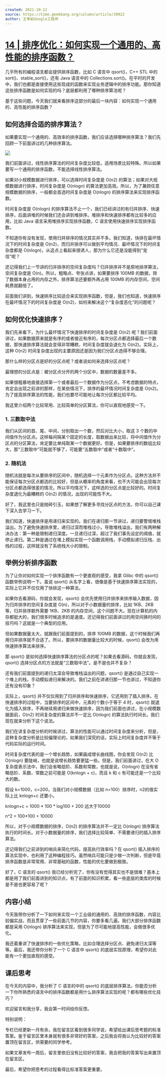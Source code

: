 ```yaml
---
created: 2021-10-12
source: https://time.geekbang.org/column/article/39922
author: 王争前Google工程师
---
```


# [14 | 排序优化：如何实现一个通用的、高性能的排序函数？](https://time.geekbang.org/column/article/39922)


几乎所有的编程语言都会提供排序函数，比如 C 语言中 qsort()，C++ STL 中的 sort()、stable\_sort()，还有 Java 语言中的 Collections.sort()。在平时的开发中，我们也都是直接使用这些现成的函数来实现业务逻辑中的排序功能。那你知道这些排序函数是如何实现的吗？底层都利用了哪种排序算法呢？

基于这些问题，今天我们就来看排序这部分的最后一块内容：如何实现一个通用的、高性能的排序函数？

## 如何选择合适的排序算法？

如果要实现一个通用的、高效率的排序函数，我们应该选择哪种排序算法？我们先回顾一下前面讲过的几种排序算法。

![](https://static001.geekbang.org/resource/image/1f/fd/1f6ef7e0a5365d6e9d68f0ccc71755fd.jpg)

我们前面讲过，线性排序算法的时间复杂度比较低，适用场景比较特殊。所以如果要写一个通用的排序函数，不能选择线性排序算法。

如果对小规模数据进行排序，可以选择时间复杂度是 O(n2) 的算法；如果对大规模数据进行排序，时间复杂度是 O(nlogn) 的算法更加高效。所以，为了兼顾任意规模数据的排序，一般都会首选时间复杂度是 O(nlogn) 的排序算法来实现排序函数。

时间复杂度是 O(nlogn) 的排序算法不止一个，我们已经讲过的有归并排序、快速排序，后面讲堆的时候我们还会讲到堆排序。堆排序和快速排序都有比较多的应用，比如 Java 语言采用堆排序实现排序函数，C 语言使用快速排序实现排序函数。

不知道你有没有发现，使用归并排序的情况其实并不多。我们知道，快排在最坏情况下的时间复杂度是 O(n2)，而归并排序可以做到平均情况、最坏情况下的时间复杂度都是 O(nlogn)，从这点上看起来很诱人，那为什么它还是没能得到“宠信”呢？

还记得我们上一节讲的归并排序的空间复杂度吗？归并排序并不是原地排序算法，空间复杂度是 O(n)。所以，粗略点、夸张点讲，如果要排序 100MB 的数据，除了数据本身占用的内存之外，排序算法还要额外再占用 100MB 的内存空间，空间耗费就翻倍了。

前面我们讲到，快速排序比较适合来实现排序函数，但是，我们也知道，快速排序在最坏情况下的时间复杂度是 O(n2)，如何来解决这个“复杂度恶化”的问题呢？

## 如何优化快速排序？

我们先来看下，为什么最坏情况下快速排序的时间复杂度是 O(n2) 呢？我们前面讲过，如果数据原来就是有序的或者接近有序的，每次分区点都选择最后一个数据，那快速排序算法就会变得非常糟糕，时间复杂度就会退化为 O(n2)。实际上，这种 O(n2) 时间复杂度出现的主要原因还是因为我们分区点选得不够合理。

那什么样的分区点是好的分区点呢？或者说如何来选择分区点呢？

最理想的分区点是：被分区点分开的两个分区中，数据的数量差不多。

如果很粗暴地直接选择第一个或者最后一个数据作为分区点，不考虑数据的特点，肯定会出现之前讲的那样，在某些情况下，排序的最坏情况时间复杂度是 O(n2)。为了提高排序算法的性能，我们也要尽可能地让每次分区都比较平均。

我这里介绍两个比较常用、比较简单的分区算法，你可以直观地感受一下。

### 1\. 三数取中法

我们从区间的首、尾、中间，分别取出一个数，然后对比大小，取这 3 个数的中间值作为分区点。这样每间隔某个固定的长度，取数据出来比较，将中间值作为分区点的分区算法，肯定要比单纯取某一个数据更好。但是，如果要排序的数组比较大，那“三数取中”可能就不够了，可能要“五数取中”或者“十数取中”。

### 2\. 随机法

随机法就是每次从要排序的区间中，随机选择一个元素作为分区点。这种方法并不能保证每次分区点都选的比较好，但是从概率的角度来看，也不大可能会出现每次分区点都选得很差的情况，所以平均情况下，这样选的分区点是比较好的。时间复杂度退化为最糟糕的 O(n2) 的情况，出现的可能性不大。

好了，我这里也只是抛砖引玉，如果想了解更多寻找分区点的方法，你可以自己课下深入去学习一下。

我们知道，快速排序是用递归来实现的。我们在递归那一节讲过，递归要警惕堆栈溢出。为了避免快速排序里，递归过深而堆栈过小，导致堆栈溢出，我们有两种解决办法：第一种是限制递归深度。一旦递归过深，超过了我们事先设定的阈值，就停止递归。第二种是通过在堆上模拟实现一个函数调用栈，手动模拟递归压栈、出栈的过程，这样就没有了系统栈大小的限制。

## 举例分析排序函数

为了让你对如何实现一个排序函数有一个更直观的感受，我拿 Glibc 中的 qsort() 函数举例说明一下。虽说 qsort() 从名字上看，很像是基于快速排序算法实现的，实际上它并不仅仅用了快排这一种算法。

如果你去看源码，你就会发现，qsort() 会优先使用归并排序来排序输入数据，因为归并排序的空间复杂度是 O(n)，所以对于小数据量的排序，比如 1KB、2KB 等，归并排序额外需要 1KB、2KB 的内存空间，这个问题不大。现在计算机的内存都挺大的，我们很多时候追求的是速度。还记得我们前面讲过的用空间换时间的技巧吗？这就是一个典型的应用。

但如果数据量太大，就跟我们前面提到的，排序 100MB 的数据，这个时候我们再用归并排序就不合适了。所以，要排序的数据量比较大的时候，qsort() 会改为用快速排序算法来排序。

那 qsort() 是如何选择快速排序算法的分区点的呢？如果去看源码，你就会发现，qsort() 选择分区点的方法就是“三数取中法”。是不是也并不复杂？

还有我们前面提到的递归太深会导致堆栈溢出的问题，qsort() 是通过自己实现一个堆上的栈，手动模拟递归来解决的。我们之前在讲递归那一节也讲过，不知道你还有没有印象？

实际上，qsort() 并不仅仅用到了归并排序和快速排序，它还用到了插入排序。在快速排序的过程中，当要排序的区间中，元素的个数小于等于 4 时，qsort() 就退化为插入排序，不再继续用递归来做快速排序，因为我们前面也讲过，在小规模数据面前，O(n2) 时间复杂度的算法并不一定比 O(nlogn) 的算法执行时间长。我们现在就来分析下这个说法。

我们在讲复杂度分析的时候讲过，算法的性能可以通过时间复杂度来分析，但是，这种复杂度分析是比较偏理论的，如果我们深究的话，实际上时间复杂度并不等于代码实际的运行时间。

时间复杂度代表的是一个增长趋势，如果画成增长曲线图，你会发现 O(n2) 比 O(nlogn) 要陡峭，也就是说增长趋势要更猛一些。但是，我们前面讲过，在大 O 复杂度表示法中，我们会省略低阶、系数和常数，也就是说，O(nlogn) 在没有省略低阶、系数、常数之前可能是 O(knlogn + c)，而且 k 和 c 有可能还是一个比较大的数。

假设 k=1000，c=200，当我们对小规模数据（比如 n=100）排序时，n2的值实际上比 knlogn+c 还要小。

knlogn+c = 1000 \* 100 \* log100 + 200 远大于10000

n^2 = 100\*100 = 10000

所以，对于小规模数据的排序，O(n2) 的排序算法并不一定比 O(nlogn) 排序算法执行的时间长。对于小数据量的排序，我们选择比较简单、不需要递归的插入排序算法。

还记得我们之前讲到的哨兵来简化代码，提高执行效率吗？在 qsort() 插入排序的算法实现中，也利用了这种编程技巧。虽然哨兵可能只是少做一次判断，但是毕竟排序函数是非常常用、非常基础的函数，性能的优化要做到极致。

好了，C 语言的 qsort() 我已经分析完了，你有没有觉得其实也不是很难？基本上都是用了我们前面讲到的知识点，有了前面的知识积累，看一些底层的类库的时候是不是也更容易了呢？

## 内容小结

今天我带你分析了一下如何来实现一个工业级的通用的、高效的排序函数，内容比较偏实战，而且贯穿了一些前面几节的内容，你要多看几遍。我们大部分排序函数都是采用 O(nlogn) 排序算法来实现，但是为了尽可能地提高性能，会做很多优化。

我还着重讲了快速排序的一些优化策略，比如合理选择分区点、避免递归太深等等。最后，我还带你分析了一个 C 语言中 qsort() 的底层实现原理，希望你对此能有一个更加直观的感受。

## 课后思考

在今天的内容中，我分析了 C 语言的中的 qsort() 的底层排序算法，你能否分析一下你所熟悉的语言中的排序函数都是用什么排序算法实现的呢？都有哪些优化技巧？

欢迎留言和我分享，我会第一时间给你反馈。

特别说明：

专栏已经更新一月有余，我在留言区看到很多同学说，希望给出课后思考题的标准答案。鉴于留言区里本身就有很多非常好的答案，之后我会将我认为比较好的答案置顶在留言区，供需要的同学参考。

如果文章发布一周后，留言里依旧没有比较好的答案，我会把我的答案写出来置顶在留言区。

最后，希望你把思考的过程看得比标准答案更重要。
